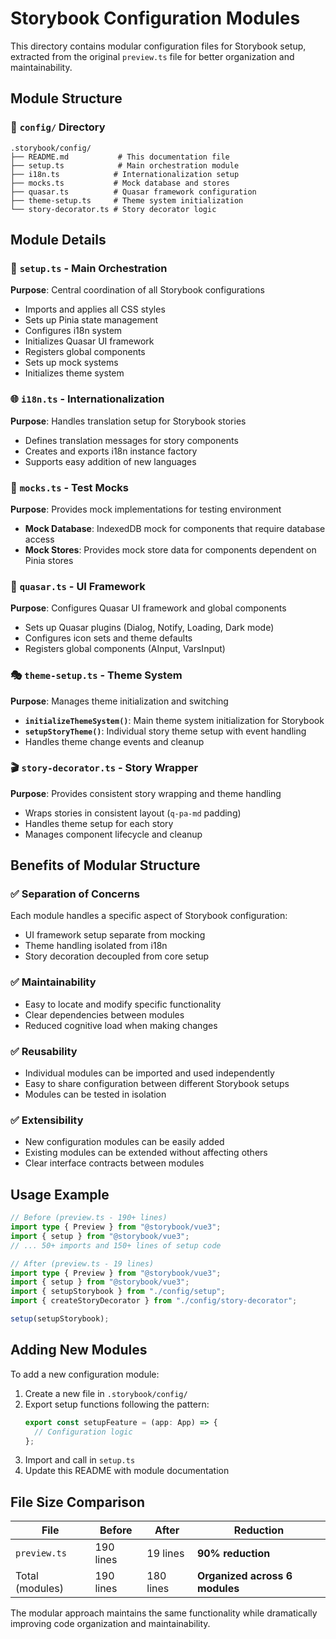 # Storybook Configuration Modules

This directory contains modular configuration files for Storybook setup, extracted from the original `preview.ts` file for better organization and maintainability.

## Module Structure

### 📁 `config/` Directory

```
.storybook/config/
├── README.md           # This documentation file
├── setup.ts            # Main orchestration module
├── i18n.ts            # Internationalization setup
├── mocks.ts           # Mock database and stores
├── quasar.ts          # Quasar framework configuration
├── theme-setup.ts     # Theme system initialization
└── story-decorator.ts # Story decorator logic
```

## Module Details

### 🎯 `setup.ts` - Main Orchestration
**Purpose**: Central coordination of all Storybook configurations
- Imports and applies all CSS styles
- Sets up Pinia state management
- Configures i18n system
- Initializes Quasar UI framework
- Registers global components
- Sets up mock systems
- Initializes theme system

### 🌐 `i18n.ts` - Internationalization
**Purpose**: Handles translation setup for Storybook stories
- Defines translation messages for story components
- Creates and exports i18n instance factory
- Supports easy addition of new languages

### 🧪 `mocks.ts` - Test Mocks
**Purpose**: Provides mock implementations for testing environment
- **Mock Database**: IndexedDB mock for components that require database access
- **Mock Stores**: Provides mock store data for components dependent on Pinia stores

### 🎨 `quasar.ts` - UI Framework
**Purpose**: Configures Quasar UI framework and global components
- Sets up Quasar plugins (Dialog, Notify, Loading, Dark mode)
- Configures icon sets and theme defaults
- Registers global components (AInput, VarsInput)

### 🎭 `theme-setup.ts` - Theme System
**Purpose**: Manages theme initialization and switching
- **`initializeThemeSystem()`**: Main theme system initialization for Storybook
- **`setupStoryTheme()`**: Individual story theme setup with event handling
- Handles theme change events and cleanup

### 🎬 `story-decorator.ts` - Story Wrapper
**Purpose**: Provides consistent story wrapping and theme handling
- Wraps stories in consistent layout (`q-pa-md` padding)
- Handles theme setup for each story
- Manages component lifecycle and cleanup

## Benefits of Modular Structure

### ✅ **Separation of Concerns**
Each module handles a specific aspect of Storybook configuration:
- UI framework setup separate from mocking
- Theme handling isolated from i18n
- Story decoration decoupled from core setup

### ✅ **Maintainability**
- Easy to locate and modify specific functionality
- Clear dependencies between modules
- Reduced cognitive load when making changes

### ✅ **Reusability**
- Individual modules can be imported and used independently
- Easy to share configuration between different Storybook setups
- Modules can be tested in isolation

### ✅ **Extensibility**
- New configuration modules can be easily added
- Existing modules can be extended without affecting others
- Clear interface contracts between modules

## Usage Example

```typescript
// Before (preview.ts - 190+ lines)
import type { Preview } from "@storybook/vue3";
import { setup } from "@storybook/vue3";
// ... 50+ imports and 150+ lines of setup code

// After (preview.ts - 19 lines)
import type { Preview } from "@storybook/vue3";
import { setup } from "@storybook/vue3";
import { setupStorybook } from "./config/setup";
import { createStoryDecorator } from "./config/story-decorator";

setup(setupStorybook);
```

## Adding New Modules

To add a new configuration module:

1. Create a new file in `.storybook/config/`
2. Export setup functions following the pattern:
   ```typescript
   export const setupFeature = (app: App) => {
     // Configuration logic
   };
   ```
3. Import and call in `setup.ts`
4. Update this README with module documentation

## File Size Comparison

| File | Before | After | Reduction |
|------|--------|-------|-----------|
| `preview.ts` | 190 lines | 19 lines | **90% reduction** |
| Total (modules) | 190 lines | 180 lines | **Organized across 6 modules** |

The modular approach maintains the same functionality while dramatically improving code organization and maintainability.
